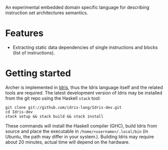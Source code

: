 An experimental embedded domain specific language for describing instruction set
architectures semantics.

# Features

* Extracting static data dependencies of single instructions and blocks (list of instructions).

# Getting started

Archer is implemented in [Idris](https://www.idris-lang.org/), thus the Idris language itself
and the related tools are required. The latest development version of Idris may be
installed from the git repo using the Haskell `stack` tool:

```
git clone git://github.com/idris-lang/Idris-dev.git
cd Idris-dev
stack setup && stack build && stack install
```

These commands will install the Haskell compiler (GHC), build Idris from source
and place the executable in `/home/<username>/.local/bin` (in Ubuntu, the path may differ
in your system.). Building Idris may require about 20 minutes, actual time will depend
on the hardware.
